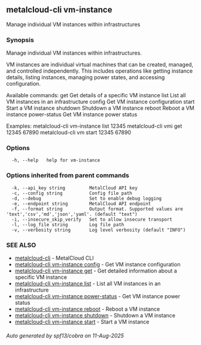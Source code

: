 ## metalcloud-cli vm-instance

Manage individual VM instances within infrastructures

### Synopsis

Manage individual VM instances within infrastructures.

VM instances are individual virtual machines that can be created, managed,
and controlled independently. This includes operations like getting instance
details, listing instances, managing power states, and accessing configuration.

Available commands:
  get          Get details of a specific VM instance
  list         List all VM instances in an infrastructure
  config       Get VM instance configuration
  start        Start a VM instance
  shutdown     Shutdown a VM instance
  reboot       Reboot a VM instance
  power-status Get VM instance power status

Examples:
  metalcloud-cli vm-instance list 12345
  metalcloud-cli vmi get 12345 67890
  metalcloud-cli vm start 12345 67890

### Options

```
  -h, --help   help for vm-instance
```

### Options inherited from parent commands

```
  -k, --api_key string         MetalCloud API key
  -c, --config string          Config file path
  -d, --debug                  Set to enable debug logging
  -e, --endpoint string        MetalCloud API endpoint
  -f, --format string          Output format. Supported values are 'text','csv','md','json','yaml'. (default "text")
  -i, --insecure_skip_verify   Set to allow insecure transport
  -l, --log_file string        Log file path
  -v, --verbosity string       Log level verbosity (default "INFO")
```

### SEE ALSO

* [metalcloud-cli](metalcloud-cli.md)	 - MetalCloud CLI
* [metalcloud-cli vm-instance config](metalcloud-cli_vm-instance_config.md)	 - Get VM instance configuration
* [metalcloud-cli vm-instance get](metalcloud-cli_vm-instance_get.md)	 - Get detailed information about a specific VM instance
* [metalcloud-cli vm-instance list](metalcloud-cli_vm-instance_list.md)	 - List all VM instances in an infrastructure
* [metalcloud-cli vm-instance power-status](metalcloud-cli_vm-instance_power-status.md)	 - Get VM instance power status
* [metalcloud-cli vm-instance reboot](metalcloud-cli_vm-instance_reboot.md)	 - Reboot a VM instance
* [metalcloud-cli vm-instance shutdown](metalcloud-cli_vm-instance_shutdown.md)	 - Shutdown a VM instance
* [metalcloud-cli vm-instance start](metalcloud-cli_vm-instance_start.md)	 - Start a VM instance

###### Auto generated by spf13/cobra on 11-Aug-2025
